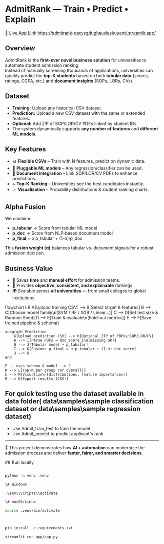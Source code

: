 # AdmitRank — Train • Predict • Explain

📌 [Live App Link](#)  https://admitrank-dacysgdughauxleskuuend.streamlit.app/
## Overview
AdmitRank is the **first-ever novel business solution** for universities to automate student admission ranking.  
Instead of manually screening thousands of applications, universities can quickly predict the **top-K students** based on both **tabular data** (scores, ratings, CGPA, etc.) and **document insights** (SOPs, LORs, CVs).

## Dataset
- **Training:** Upload any historical CSV dataset.  
- **Prediction:** Upload a new CSV dataset with the same or extended features.  
- **Optional:** Add ZIP of SOP/LOR/CV PDFs linked by student IDs.  
- The system dynamically supports **any number of features** and **different ML models**.

## Key Features
- 📊 **Flexible CSVs** – Train with N features, predict on dynamic data.  
- 🤖 **Pluggable ML models** – Any regression/classifier can be used.  
- 📑 **Document integration** – Link SOP/LOR/CV PDFs to enhance predictions.  
- 🔝 **Top-K Ranking** – Universities see the best candidates instantly.  
- 📈 **Visualization** – Probability distributions & student ranking charts.  

## Alpha Fusion
We combine:
- **p_tabular** → Score from tabular ML model  
- **p_doc** → Score from NLP-based document model  
- **p_final** = α·p_tabular + (1-α)·p_doc  

This **fusion weight (α)** balances tabular vs. document signals for a robust admission decision.

## Business Value 
- 🚀 Saves **time** and **manual effort** for admission teams.  
- 🎯 Provides **objective, consistent, and explainable** rankings.  
- 🌍 Scalable across **all universities** — from small colleges to global institutions.

flowchart LR
    A[Upload training CSV] --> B[Select target & features]
    B --> C[Choose model family\n(SVM / RF / XGB / Linear...)]
    C --> D[Set test size & Random Seed]
    D --> E[Train & evaluate\n(hold-out metrics)]
    E --> F[Save trained pipeline & schema]

    subgraph Prediction
        G[Upload prediction CSV] --> H[Optional ZIP of PDFs\nSOP/LOR/CV]
        H --> I[Parse PDFs → doc_score_i\n(missing ok)]
        G --> J[Tabular model → p_tabular]
        I --> K[Fusion: p_final = α·p_tabular + (1−α)·doc_score]
        J --> K
    end

    F -. uses schema & model .-> J
    K --> L[Top-K per group (or overall)]
    L --> M[Visualize\n(distributions, feature importances)]
    M --> N[Export results (CSV)]


## For quick testing use the dataset available in data folder( data\samples\sample classification dataset or  data\samples\sample regression dataset) 
- Use Admit_train_test to train the model 
- Use Admit_predict to predict applicant's rank


---



🔗 This project demonstrates how **AI + automation** can modernize the admission process and deliver **faster, fairer, and smarter decisions**.



\## Run locally



```bash

python -m venv .venv

\# Windows

.venv\\Scripts\\activate

\# macOS/Linux

source .venv/bin/activate



pip install -r requirements.txt

streamlit run app/app.py




